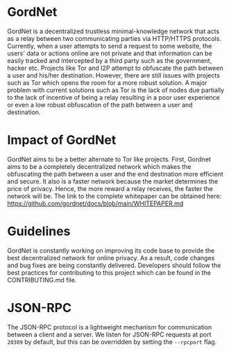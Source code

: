 # GordNet
GordNet is a decentralized trustless minimal-knowledge network that acts as a relay between two communicating parties via HTTP/HTTPS protocols. Currently, when a user attempts to send a request to some website, the users' data or actions online are not private and that information can be easily tracked and intercepted by a third party such as the government, hacker etc. Projects like Tor and I2P attempt to obfuscate the path between a user and his/her destination. However, there are still issues with projects such as Tor which opens the room for a more robust solution. A major problem with current solutions such as Tor is the lack of nodes due partially to the lack of incentive of being a relay resulting in a poor user experience or even a low robust obfuscation of the path between a user and destination.

# Impact of GordNet
GordNet aims to be a better alternate to Tor like projects. First, Gordnet aims to be a completely decentralized network which makes the obfuscating the path between a user and the end destination more efficient and secure. It also is a faster network because the market determines the price of privacy. Hence, the more reward a relay receives, the faster the network will be. The link to the complete whitepaper can be obtained here: https://github.com/gordnet/docs/blob/main/WHITEPAPER.md

# Guidelines
GordNet is constantly working on improving its code base to provide the best decentralized network for online privacy. As a result, code changes and bug fixes are being constantly delivered. Developers should follow the best practices for contributing to this project which can be found in the CONTRIBUTING.md file.


# JSON-RPC

The JSON-RPC protocol is a lightweight mechanism for communication between a client and a server. We listen for JSON-RPC requests at port `20309` by default, but this can be overridden by setting the `--rpcport` flag.
